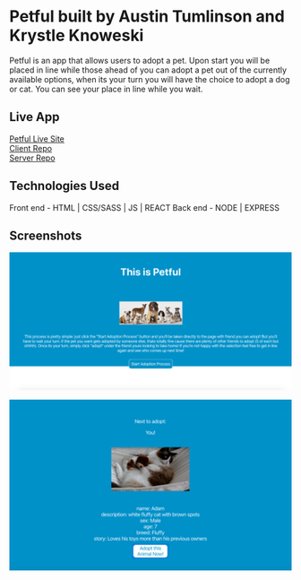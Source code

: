 # Petful built by Austin Tumlinson and Krystle Knoweski
Petful is an app that allows users to adopt a pet. Upon start you will be placed in line while those ahead of you can adopt a pet out of the currently available options, when its your turn you will have the choice to adopt a dog or cat.  You can see your place in line while you wait.

## Live App

[Petful Live Site](https://krys-aust-petful.herokuapp.com/)<br/>
[Client Repo](https://github.com/thinkful-ei-iguana/petfullll-client)<br/>
[Server Repo](https://github.com/thinkful-ei-iguana/petfulll-server)<br/>

## Technologies Used

Front end - HTML | CSS/SASS | JS | REACT
Back end - NODE | EXPRESS

## Screenshots

![Petful Home Page](https://github.com/thinkful-ei-iguana/petfullll-client/blob/master/src/Images/petful1.png?raw=true)

![Petful Start Page](https://github.com/thinkful-ei-iguana/petfullll-client/blob/master/src/Images/petful2.png?raw=true)